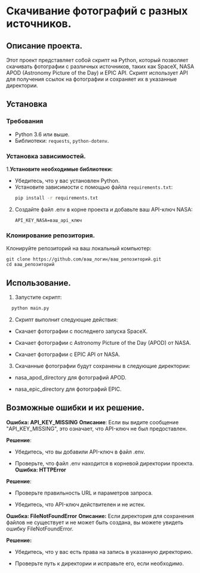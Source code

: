# Скачивание фотографий с разных источников.

## Описание проекта.
Этот проект представляет собой скрипт на Python, который позволяет скачивать фотографии с различных источников, таких как SpaceX, NASA APOD (Astronomy Picture of the Day) и EPIC API. Скрипт использует API для получения ссылок на фотографии и сохраняет их в указанные директории.

## Установка
### Требования
* Python 3.6 или выше.
* Библиотеки: `requests`, `python-dotenv`.

### Установка зависимостей.
1.**Установите необходимые библиотеки:**
   - Убедитесь, что у вас установлен Python.
   - Установите зависимости с помощью файла `requirements.txt`:
     ```bash
     pip install -r requirements.txt
     ```
2. Создайте файл .env в корне проекта и добавьте ваш API-ключ NASA:
   ```
   API_KEY_NASA=ваш_api_ключ
   ```
### Клонирование репозитория.
Клонируйте репозиторий на ваш локальный компьютер:
```
git clone https://github.com/ваш_логин/ваш_репозиторий.git
cd ваш_репозиторий
```
## Использование.
1. Запустите скрипт:
  ```python
    python main.py
```
2. Скрипт выполнит следующие действия:

  * Скачает фотографии с последнего запуска SpaceX.

  * Скачает фотографии с Astronomy Picture of the Day (APOD) от NASA.

  * Скачает фотографии с EPIC API от NASA.

3. Скачанные фотографии будут сохранены в следующие директории:

  * nasa_apod_directory для фотографий APOD.

  * nasa_epic_directory для фотографий EPIC.

## Возможные ошибки и их решение.
**Ошибка: API_KEY_MISSING**
**Описание**: Если вы видите сообщение "API_KEY_MISSING", это означает, что API-ключ не был предоставлен.

**Решение**:

* Убедитесь, что вы добавили API-ключ в файл .env.

* Проверьте, что файл .env находится в корневой директории проекта.
**Ошибка: HTTPError**
  
**Решение**:

* Проверьте правильность URL и параметров запроса.

* Убедитесь, что API-ключ действителен и не истек.

**Ошибка: FileNotFoundError**
**Описание:** Если директория для сохранения файлов не существует и не может быть создана, вы можете увидеть ошибку FileNotFoundError.

**Решение:**

* Убедитесь, что у вас есть права на запись в указанную директорию.

* Проверьте путь к директории и исправьте его, если необходимо.
